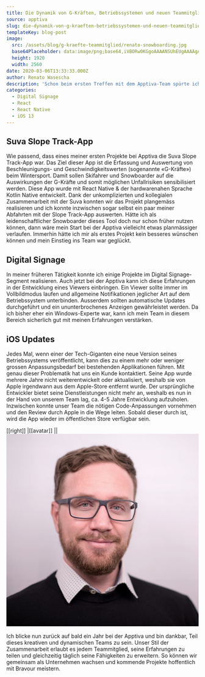 ```yaml
---
title: Die Dynamik von G-Kräften, Betriebssystemen und neuen Teammitgliedern
source: apptiva
slug: die-dynamik-von-g-kraeften-betriebssystemen-und-neuen-teammitgliedern
templateKey: blog-post
image:
  src: /assets/blog/g-kraefte-teammitglied/renato-snowboarding.jpg
  base64Placeholder: data:image/png;base64,iVBORw0KGgoAAAANSUhEUgAAAAgAAAAGCAIAAABxZ0isAAAACXBIWXMAAAsTAAALEwEAmpwYAAAAoUlEQVR4nAGWAGn/ABBJiCRYmBxZnCdnrRhKgkNsqoin4JWx4wBVcZ90jbtxj76HpdQABB88SGW60v+btN4Ai5OxurzWu8Pf297yFBgoTU9h+/r/oafEANvc8dja8c/Q5ebn9VxsmF5vnN3e8rK20ABgao1kbZJma4OEiJtvd5JfZ4a/v9fe3O4AQUdfgX+Xi4mfb2+BcXKGpajApanD0tHgbHhUHQqCnzsAAAAASUVORK5CYII=
  height: 1920
  width: 2560
date: 2020-03-06T13:33:33.000Z
author: Renato Wasescha
description: 'Schon beim ersten Treffen mit dem Apptiva-Team spürte ich, dass es passt. Hier treffen verschiedene Kräfte aufeinander: kreativer Erfindergeist, innovatives Unternehmertum und ein dynamischer Team-Spirit. Ich freute mich sehr auf die Herausforderung, das Team per Anfang April 2019 zu ergänzen, obwohl der Start aufgrund eines Snowboard-Unfalls etwas holpriger war, als geplant.'
categories:
  - Digital Signage
  - React
  - React Native
  - iOS 13
---
```


## Suva Slope Track-App

Wie passend, dass eines meiner ersten Projekte bei Apptiva die Suva Slope Track-App war.
Das Ziel dieser App ist die Erfassung und Auswertung von Beschleunigungs- und Geschwindigkeitswerten (sogenannte «G-Kräfte») beim Wintersport. Damit sollen Skifahrer und Snowboarder auf die Auswirkungen der G-Kräfte und somit möglichen Unfallrisiken sensibilisiert werden. Diese App wurde mit React Native & der hardwarenahen Sprache Kotlin Native entwickelt.
Dank der unkomplizierten und kollegialen Zusammenarbeit mit der Suva konnten wir das Projekt plangemäss realisieren und ich konnte inzwischen sogar selbst ein paar meiner Abfahrten mit der Slope Track-App auswerten. Hätte ich als leidenschaftlicher Snowboarder dieses Tool doch nur schon früher nutzen können, dann wäre mein Start bei der Apptiva vielleicht etwas planmässiger verlaufen. Immerhin hätte ich mir als erstes Projekt kein besseres wünschen können und mein Einstieg ins Team war geglückt.

## Digital Signage

In meiner früheren Tätigkeit konnte ich einige Projekte im Digital Signage-Segment realisieren. Auch jetzt bei der Apptiva kann ich diese Erfahrungen in der Entwicklung eines Viewers einbringen. Ein Viewer sollte immer im Vollbildmodus laufen und allgemeine Notifikationen jeglicher Art auf dem Betriebssystem unterbinden. Ausserdem sollten automatische Updates durchgeführt und ein ununterbrochenes Anzeigen gewährleistet werden. Da ich bisher eher ein Windows-Experte war, kann ich mein Team in diesem Bereich sicherlich gut mit meinen Erfahrungen verstärken.

## iOS Updates

Jedes Mal, wenn einer der Tech-Giganten eine neue Version seines Betriebssystems veröffentlicht, kann dies zu einem mehr oder weniger grossen Anpassungsbedarf bei bestehenden Applikationen führen. Mit genau dieser Problematik hat uns ein Kunde kontaktiert. Seine App wurde mehrere Jahre nicht weiterentwickelt oder aktualisiert, weshalb sie von Apple irgendwann aus dem Apple-Store entfernt wurde. Der ursprüngliche Entwickler bietet seine Dienstleistungen nicht mehr an, weshalb es nun in der Hand von unserem Team lag, ca. 4-5 Jahre Entwicklung aufzuholen. Inzwischen konnte unser Team die nötigen Code-Anpassungen vornehmen und den Review durch Apple in die Wege leiten. Sobald dieser durch ist, wird die App wieder im öffentlichen Store verfügbar sein.

[[right]]
|[[avatar]]
||![Renato Wasescha](./renato-wasescha.jpg)

Ich blicke nun zurück auf bald ein Jahr bei der Apptiva und bin dankbar, Teil dieses kreativen und dynamischen Teams zu sein. Unser Stil der Zusammenarbeit erlaubt es jedem Teammitglied, seine Erfahrungen zu teilen und gleichzeitig täglich seine Fähigkeiten zu erweitern. So können wir gemeinsam als Unternehmen wachsen und kommende Projekte hoffentlich mit Bravour meistern.
